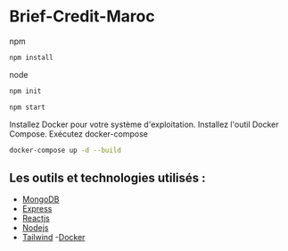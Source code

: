 # Brief-Credit-Maroc
npm
```bash
npm install
```

node
```bash
npm init
```
```bash
npm start
```
Installez Docker pour votre système d'exploitation.
Installez l'outil Docker Compose.
Exécutez docker-compose
```bash
docker-compose up -d --build
```

## Les outils et technologies utilisés :
 - [MongoDB](https://www.mongodb.com/home)
 - [Express](https://expressjs.com/)
 - [Reactjs](https://reactjs.org/)
  - [Nodejs](https://nodejs.org/en/download/)
 - [Tailwind](https://tailwindcss.com/)
 -[Docker](https://docs.docker.com/)


